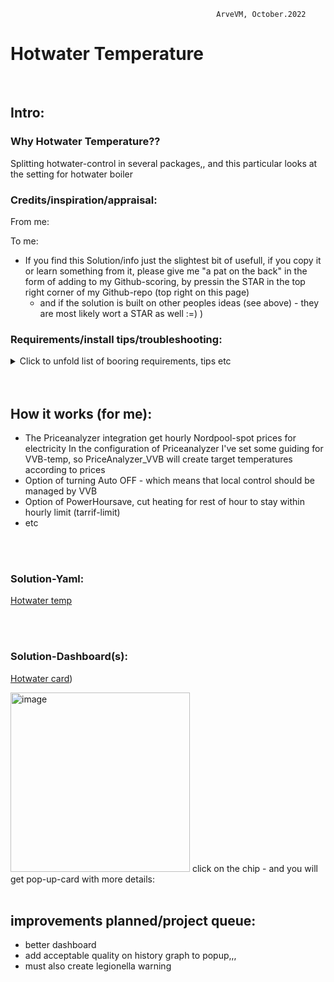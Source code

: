                                                   ArveVM, October.2022
# Hotwater Temperature

<br />

## Intro:
### Why Hotwater Temperature??  
Splitting hotwater-control in several packages,, and this particular looks at the setting for hotwater boiler


### Credits/inspiration/appraisal:
From me:

To me:
- If you find this Solution/info just the slightest bit of usefull, if you copy it or learn something from it, please give me "a pat on the back" in the form of adding to my Github-scoring, by pressin the STAR in the top right corner of my Github-repo (top right on this page)
  - and if the solution is built on other peoples ideas (see above) - they are most likely wort a STAR as well :=) )



### Requirements/install tips/troubleshooting:
<details>
  <summary> Click to unfold list of booring requirements, tips etc </summary>
  
  #### Functionality required (other than what is builtin in my version of HA):
  - HACS: browser mod - for popup-functionality (now updated to browser_mod v2)
  - HACS: custom:button-card
  - HACS: custom:auto-entities
  - HACS: custom:fold-entity-row
  - HACS: custom:multiple-entity-row
  Optional
  - Dashboard:
    * yaml-dashboard (but you can copy dashboard-code to UI-dashboard/card 

  <br />
 
  #### To install you should:
  - first set up packages/solutions as specified elsewhere in my brilliant documentation. 
  - then copy the 'solutions.yaml'-file specified below into a folder where it will be loaded as part of packages at next restart
  - copy and insert code for card whereever suitable for your installation
  - redo/change to your naming standards  :)

  - setup Priceanalyzer-integration with following "Settings for custom degrees for HotWater sensor":
  ```ruby
  {"default_temp": 75, "five_most_expensive": 40, "is_falling": 50, "five_cheapest": 65, "ten_cheapest": 50, "low_price": 60, "not_cheap_not_expensive": 50, "min_price_for_day": 80}
  ```
  <br />
  
  #### template-editor test-code:
  nah,,
 
  <br />
  <br />
  
  #### Other info:
  Mix- screw temp:
  
  <img width="482" alt="image" src="https://user-images.githubusercontent.com/96014323/205517869-71947bc4-9ae0-4f60-859d-e8aca934ac24.png">

  <br />
  <br />
  
  Pipe-out temp:
  
  <img width="851" alt="image" src="https://user-images.githubusercontent.com/96014323/205517898-eb2a5ed1-af07-470b-94c5-203b66527f60.png">

  <br />
  <br />
  
  Bottom temp:
  
  <img width="288" alt="image" src="https://user-images.githubusercontent.com/96014323/205518063-edaefe4b-dc82-4f98-871b-f48d11100cfc.png">

  
  
</details>

<br />
<br />

## How it works (for me):
- The Priceanalyzer integration get hourly Nordpool-spot prices for electricity 
In the configuration of Priceanalyzer I've set some guiding for VVB-temp, so PriceAnalyzer_VVB will create target temperatures according to prices
- Option of turning Auto OFF - which means that local control should be managed by VVB
- Option of PowerHoursave, cut heating for rest of hour to stay within hourly limit (tarrif-limit)
- etc


<br />
<br />

### Solution-Yaml:
[Hotwater temp](https://github.com/ArveVM/MyAssistedHome/blob/master/packages/solutions/hotwater_temp.yaml)

<br />
<br />

### Solution-Dashboard(s):
[Hotwater card](https://github.com/ArveVM/MyAssistedHome/blob/master/dashboard/cards/hotwater_card.yaml))

<img width="287" alt="image" src="https://user-images.githubusercontent.com/96014323/212564221-410bb893-91ee-452d-8904-f2b59298876c.png">
click on the chip - and you will get pop-up-card with more details:

<br />
<br />


## improvements planned/project queue:
- better dashboard
- add acceptable quality on history graph to popup,,,
- must also create legionella warning
